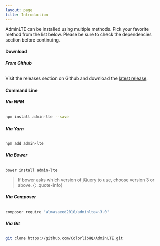 ```yaml
---
layout: page
title: Introduction
---
```


AdminLTE can be installed using multiple methods. Pick your favorite method from the list below. Please be sure to check the dependencies section before continuing. 

#### Download

###### __From Github__
Visit the releases section on Github and download the [latest release](https://github.com/ColorlibHQ/AdminLTE/releases).


#### Command Line

###### __Via NPM__
```bash
npm install admin-lte --save
```

###### __Via Yarn__
```bash
npm add admin-lte
```

###### __Via Bower__
```bash
bower install admin-lte
```
>  If bower asks which version of jQuery to use, choose version 3 or above.
{: .quote-info}

###### __Via Composer__
```bash
composer require "almasaeed2010/adminlte=~3.0"
```

###### __Via Git__
```bash
git clone https://github.com/ColorlibHQ/AdminLTE.git
```
